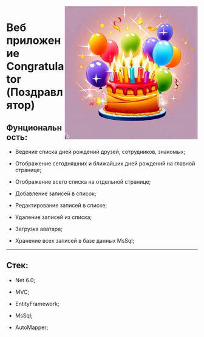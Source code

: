 <img src="./img/logo.jpg" alt="Logo Congratulator" width='350' align="right">
 
# Веб приложение Congratulator (Поздравлятор)

## Фунциональность:

- Ведение списка дней рождений друзей, сотрудников, знакомых;

- Отображение сегодняшних и ближайших дней рождений на главной странице;

- Отображение всего списка на отдельной странице;

- Добавление записей в список;

- Редактирование записей в списке;

- Удаление записей из списка;

- Загрузка аватара;

- Хранение всех записей в базе данных MsSql;  

---

## Стек:

- Net 6.0;

- MVC;

- EntityFramework;

- MsSql;

- AutoMapper;
